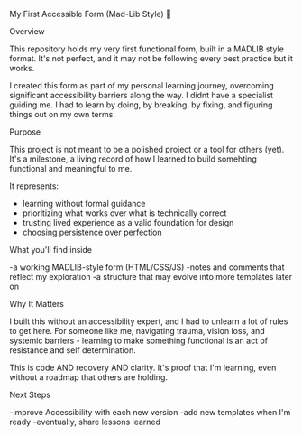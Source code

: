 My First Accessible Form 
(Mad-Lib Style) 🤪

Overview

This repository holds my very first functional form, built in a MADLIB style format. It's not perfect, and it may not be following every best practice but it works. 

I created this form as part of my personal learning journey, overcoming significant accessibility barriers along the way. I didnt have a specialist guiding me. I had to learn by doing, by breaking, by fixing, and figuring things out on my own terms.

Purpose

This project is not meant to be a polished project or a tool for others (yet). It's a milestone, a living record of how I learned to build somehting functional and meaningful to me. 

It represents: 

- learning without formal guidance
- prioritizing what works over what is technically correct
- trusting lived experience as a valid foundation for design
- choosing persistence over perfection

What you'll find inside

-a working MADLIB-style form (HTML/CSS/JS)
-notes and comments that reflect my exploration
-a structure that may evolve into more templates later on

Why It Matters

I built this without an accessibility expert, and I had to unlearn a lot of rules to get here. For someone like me, navigating trauma, vision loss, and systemic barriers - learning to make something functional is an act of resistance and self determination. 

This is code AND recovery AND clarity. It's proof that I'm learning, even without a roadmap that others are holding. 

Next Steps

-improve Accessibility with each new version
-add new templates when I'm ready
-eventually, share lessons learned 
